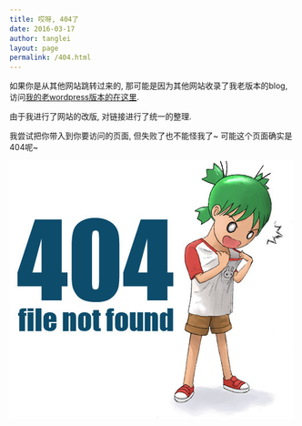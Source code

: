 ```yaml
---
title: 哎呀, 404了 
date: 2016-03-17
author: tanglei
layout: page
permalink: /404.html
---
```


如果你是从其他网站跳转过来的, 那可能是因为其他网站收录了我老版本的blog,  访问[我的老wordpress版本的在这里](http://wordpress.tanglei.name).

由于我进行了网站的改版, 对链接进行了统一的整理.

我尝试把你带入到你要访问的页面, 但失败了也不能怪我了~ 可能这个页面确实是404呢~

<span id="show" style="font-size: 18px; color: red;"></span>

<script type="text/javascript">
  var uri = window.location.pathname;
  if (uri === '/404.html') {
  	document.getElementById('show').innerHTML = "故意来看我的<b>404</b> 图片的吧? :) ";
  } else {
  	var try_post_name = uri.substring(1, uri.length - 1);
	  if (uri.indexOf("/blog") === 0 ) {
	    // 确实是404了
	    document.getElementById('show').innerHTML = "貌似确实是 <b>404</b> 了.";
	  } else {
	    var t = 5;
	    setInterval("refer()", 1000);
	    function refer() {
	      if (t === 0) {
	        window.location.href = window.location.origin + "/blog/" + try_post_name + ".html";
	      }
	      document.getElementById('show').innerHTML = "<b>" + t + "</b>秒后跳转到新的页面";
	      t--;
	  }
  }
}
</script>

![](/resources/404.jpg)


